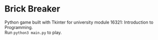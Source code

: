 # Brick Breaker

Python game built with Tkinter for university module 16321: Introduction to Programming. </br>
Run `python3 main.py` to play.